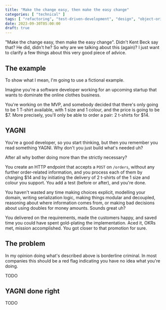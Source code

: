 ```yaml
---
title: "Make the change easy, then make the easy change"
categories: [ "technical" ]
tags: [ "refactoring", "test-driven-development", "design", "object-oriented-programming" ]
date: 2023-09-30T05:00:00
draft: true
---
```


"Make the change easy, then make the easy change". Didn't Kent Beck say that? He did, didn't he? So why are we talking about this (again)? I just want to clarify a few things about this very good piece of advice.

## The example

To show what I mean, I'm going to use a fictional example.

Imagine you're a software developer working for an upcoming startup that wants to dominate the online clothes business.

You're working on the MVP, and somebody decided that there's only going to be 1 T-shirt available, with 1 size and 1 colour, and the price is going to be $7. More precisely, you'll only be able to order a pair: 2 t-shirts for $14.

## YAGNI

You're a good developer, so you start thinking, but then you remember you read something YAGNI. Why don't you just build what's needed uh?

After all why bother doing more than the strictly necessary?

You create an HTTP endpoint that accepts a `POST` on `/orders`, without any further order-related information, and you process each of them by charging $14 and by initiating the delivery of 2 t-shirts of the 1 size and colour you support. You add a test (before or after), and you're done.

You haven't wasted any time making choices explicit, modelling your domain, writing serialization logic, making things modular and decoupled, reasoning about where information comes from, or making bad decisions about using doubles for money amounts.
Sounds great uh?

You delivered on the requirements, made the customers happy, and saved time you could have spent gold-plating the implementation. Aced it, OKRs met, mission accomplished. You got closer to that promotion for sure.

## The problem 

In my opinion doing what's described above is borderline criminal. In most companies this should be a red flag indicating you have no idea what you're doing.

TODO 

## YAGNI done right

TODO

